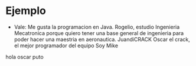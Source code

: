 # Ejemplo
- Vale: Me gusta la programacion en Java.
Rogelio, estudio Ingenieria Mecatronica porque quiero tener una base general de ingenieria para poder hacer una maestria en aeronautica. 
JuandiCRACK
Oscar el crack, el mejor programador del equipo
Soy Mike


hola oscar puto